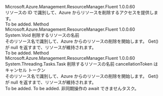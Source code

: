 <Type Name="ISupportsBeginDeletingByName" FullName="Microsoft.Azure.Management.ResourceManager.Fluent.Core.CollectionActions.ISupportsBeginDeletingByName">
  <TypeSignature Language="C#" Value="public interface ISupportsBeginDeletingByName" />
  <TypeSignature Language="ILAsm" Value=".class public interface auto ansi abstract ISupportsBeginDeletingByName" />
  <TypeSignature Language="DocId" Value="T:Microsoft.Azure.Management.ResourceManager.Fluent.Core.CollectionActions.ISupportsBeginDeletingByName" />
  <TypeSignature Language="VB.NET" Value="Public Interface ISupportsBeginDeletingByName" />
  <TypeSignature Language="F#" Value="type ISupportsBeginDeletingByName = interface" />
  <AssemblyInfo>
    <AssemblyName>Microsoft.Azure.Management.ResourceManager.Fluent</AssemblyName>
    <AssemblyVersion>1.0.0.60</AssemblyVersion>
  </AssemblyInfo>
  <Interfaces />
  <Docs>
    <summary>
            リソースの ID で識別して、Azure からリソースを削除するアクセスを提供します。
            </summary>
    <remarks>To be added.</remarks>
  </Docs>
  <Members>
    <Member MemberName="BeginDeleteByName">
      <MemberSignature Language="C#" Value="public void BeginDeleteByName (string name);" />
      <MemberSignature Language="ILAsm" Value=".method public hidebysig newslot virtual instance void BeginDeleteByName(string name) cil managed" />
      <MemberSignature Language="DocId" Value="M:Microsoft.Azure.Management.ResourceManager.Fluent.Core.CollectionActions.ISupportsBeginDeletingByName.BeginDeleteByName(System.String)" />
      <MemberSignature Language="VB.NET" Value="Public Sub BeginDeleteByName (name As String)" />
      <MemberSignature Language="F#" Value="abstract member BeginDeleteByName : string -&gt; unit" Usage="iSupportsBeginDeletingByName.BeginDeleteByName name" />
      <MemberType>Method</MemberType>
      <AssemblyInfo>
        <AssemblyName>Microsoft.Azure.Management.ResourceManager.Fluent</AssemblyName>
        <AssemblyVersion>1.0.0.60</AssemblyVersion>
      </AssemblyInfo>
      <ReturnValue>
        <ReturnType>System.Void</ReturnType>
      </ReturnValue>
      <Parameters>
        <Parameter Name="name" Type="System.String" />
      </Parameters>
      <Docs>
        <param name="name">削除するリソースの名前</param>
        <summary>
            そのリソース名で識別して、Azure からのリソースの削除を開始します。 Get() が null を返すまで、リソースが維持されます。
            </summary>
        <remarks>To be added.</remarks>
      </Docs>
    </Member>
    <Member MemberName="BeginDeleteByNameAsync">
      <MemberSignature Language="C#" Value="public System.Threading.Tasks.Task BeginDeleteByNameAsync (string name, System.Threading.CancellationToken cancellationToken = null);" />
      <MemberSignature Language="ILAsm" Value=".method public hidebysig newslot virtual instance class System.Threading.Tasks.Task BeginDeleteByNameAsync(string name, valuetype System.Threading.CancellationToken cancellationToken) cil managed" />
      <MemberSignature Language="DocId" Value="M:Microsoft.Azure.Management.ResourceManager.Fluent.Core.CollectionActions.ISupportsBeginDeletingByName.BeginDeleteByNameAsync(System.String,System.Threading.CancellationToken)" />
      <MemberSignature Language="F#" Value="abstract member BeginDeleteByNameAsync : string * System.Threading.CancellationToken -&gt; System.Threading.Tasks.Task" Usage="iSupportsBeginDeletingByName.BeginDeleteByNameAsync (name, cancellationToken)" />
      <MemberType>Method</MemberType>
      <AssemblyInfo>
        <AssemblyName>Microsoft.Azure.Management.ResourceManager.Fluent</AssemblyName>
        <AssemblyVersion>1.0.0.60</AssemblyVersion>
      </AssemblyInfo>
      <ReturnValue>
        <ReturnType>System.Threading.Tasks.Task</ReturnType>
      </ReturnValue>
      <Parameters>
        <Parameter Name="name" Type="System.String" />
        <Parameter Name="cancellationToken" Type="System.Threading.CancellationToken" />
      </Parameters>
      <Docs>
        <param name="name">削除するリソースの名前</param>
        <param name="cancellationToken">cancellationToken はキャンセル トークン</param>
        <summary>
            そのリソース名で識別して、Azure からのリソースの削除を開始します。 Get() が null を返すまで、リソースが維持されます。
            </summary>
        <returns>To be added.</returns>
        <remarks>To be added.</remarks>
        <return>非同期操作の await できませんタスク。</return>
      </Docs>
    </Member>
  </Members>
</Type>